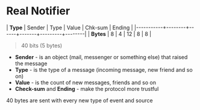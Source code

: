 # Real Notifier

| **Type**  | Sender | Type | Value | Chk-sum | Ending |
|-----------+--------+------+-------+---------+--------|
| **Bytes** |      8 |    4 |    12 |       8 |      8 |

> 40 bits (5 bytes) 

* __Sender__ - is an object (mail, messenger or something else) that raised the message
* __Type__ - is the type of a message (incoming message, new friend and so on)
* __Value__ - is the count of new messages, friends and so on
* __Check-sum__ and __Ending__ - make the protocol more trustful

40 bytes are sent with every new type of event and source


